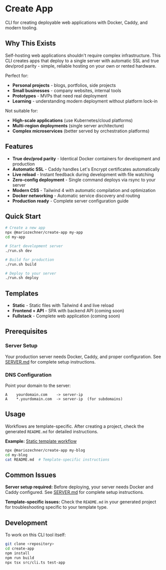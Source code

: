 # Create App

CLI for creating deployable web applications with Docker, Caddy, and modern tooling.

## Why This Exists

Self-hosting web applications shouldn't require complex infrastructure. This CLI creates apps that deploy to a single server with automatic SSL and true dev/prod parity - simple, reliable hosting on your own or rented hardware.

Perfect for:
- **Personal projects** - blogs, portfolios, side projects
- **Small businesses** - company websites, internal tools
- **Prototypes** - MVPs that need real deployment
- **Learning** - understanding modern deployment without platform lock-in

Not suitable for:
- **High-scale applications** (use Kubernetes/cloud platforms)
- **Multi-region deployments** (single server architecture)
- **Complex microservices** (better served by orchestration platforms)

## Features

- **True dev/prod parity** - Identical Docker containers for development and production
- **Automatic SSL** - Caddy handles Let's Encrypt certificates automatically
- **Live reload** - Instant feedback during development with file watching
- **Zero-config deployment** - Single command deploys via rsync to your server
- **Modern CSS** - Tailwind 4 with automatic compilation and optimization
- **Docker networking** - Automatic service discovery and routing
- **Production ready** - Complete server configuration guide

## Quick Start

```bash
# Create a new app
npx @mariozechner/create-app my-app
cd my-app

# Start development server
./run.sh dev

# Build for production
./run.sh build

# Deploy to your server
./run.sh deploy
```

## Templates

- **Static** - Static files with Tailwind 4 and live reload
- **Frontend + API** - SPA with backend API (coming soon)
- **Fullstack** - Complete web application (coming soon)

## Prerequisites

### Server Setup

Your production server needs Docker, Caddy, and proper configuration. See [SERVER.md](SERVER.md) for complete setup instructions.

### DNS Configuration

Point your domain to the server:

```
A    yourdomain.com    -> server-ip
A    *.yourdomain.com  -> server-ip  (for subdomains)
```

## Usage

Workflows are template-specific. After creating a project, check the generated `README.md` for detailed instructions.

**Example:** [Static template workflow](templates/static/README.md)

```bash
npx @mariozechner/create-app my-blog
cd my-blog
cat README.md  # Template-specific instructions
```

## Common Issues

**Server setup required:**
Before deploying, your server needs Docker and Caddy configured. See [SERVER.md](SERVER.md) for complete setup instructions.

**Template-specific issues:**
Check the `README.md` in your generated project for troubleshooting specific to your template type.

## Development

To work on this CLI tool itself:

```bash
git clone <repository>
cd create-app
npm install
npm run build
npx tsx src/cli.ts test-app
```